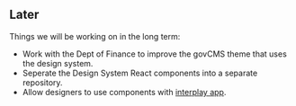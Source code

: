 ## Later

Things we will be working on in the long term:

- Work with the Dept of Finance to improve the govCMS theme that uses the design system.
- Seperate the Design System React components into a separate repository.
- Allow designers to use components with [interplay app](https://interplayapp.com). 